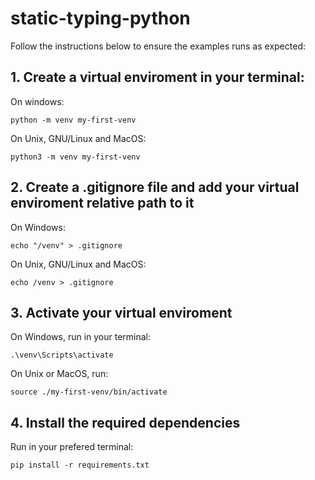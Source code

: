 # static-typing-python

Follow the instructions below to ensure the examples runs as expected:

## 1. Create a virtual enviroment in your terminal: 
On windows:
```
python -m venv my-first-venv
```

On Unix, GNU/Linux and MacOS:
```
python3 -m venv my-first-venv
```

## 2. Create a .gitignore file and add your virtual enviroment relative path to it 

On Windows:
```
echo "/venv" > .gitignore
```

On Unix, GNU/Linux and MacOS:
```
echo /venv > .gitignore
```   

## 3. Activate your virtual enviroment

On Windows, run in your terminal:
```
.\venv\Scripts\activate
```

On Unix or MacOS, run:
```
source ./my-first-venv/bin/activate
```

## 4. Install the required dependencies

Run in your prefered terminal:
```
pip install -r requirements.txt
```
